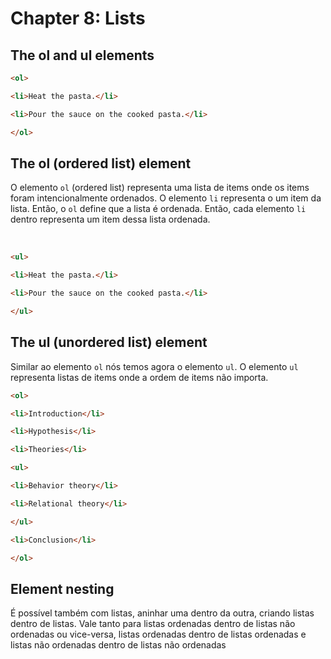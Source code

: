 # Chapter 8: Lists

 ## The ol and ul elements

  ```html
  <ol>
  
  <li>Heat the pasta.</li>
  
  <li>Pour the sauce on the cooked pasta.</li>
  
  </ol>
  ```

  ## The ol (ordered list) element

   <p>O elemento <code>ol</code> (ordered list) representa uma lista de items onde os items foram intencionalmente ordenados. O elemento <code>li</code> representa o um item da lista. Então, o <code>ol</code> define que a lista é ordenada. Então, cada elemento <code>li</code> dentro representa um item dessa lista ordenada.</p>

  <br>

  ```html
  <ul>
  
  <li>Heat the pasta.</li>
  
  <li>Pour the sauce on the cooked pasta.</li>
  
  </ul>
  ```


  ## The ul (unordered list) element

   <p>Similar ao elemento <code>ol</code> nós temos agora o elemento <code>ul</code>. O elemento <code>ul</code> representa listas de items onde a ordem de items não importa.</p>

  ```html
  <ol>
  
  <li>Introduction</li>
  
  <li>Hypothesis</li>
  
  <li>Theories</li>
  
  <ul>
  
  <li>Behavior theory</li>
  
  <li>Relational theory</li>
  
  </ul>
  
  <li>Conclusion</li>
  
  </ol>
  ```

  ## Element nesting

   <p>É possível também com listas, aninhar uma dentro da outra, criando listas dentro de listas. Vale tanto para listas ordenadas dentro de listas não ordenadas ou vice-versa, listas ordenadas dentro de listas ordenadas e listas não ordenadas dentro de listas não ordenadas</p>
